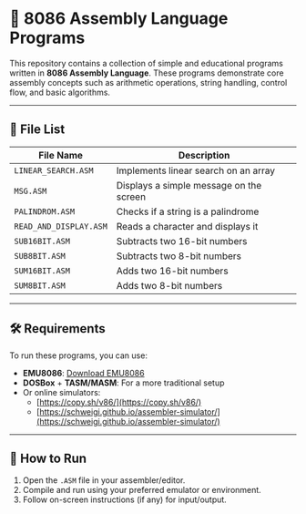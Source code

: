 # 🧠 8086 Assembly Language Programs

This repository contains a collection of simple and educational programs written in **8086 Assembly Language**. These programs demonstrate core assembly concepts such as arithmetic operations, string handling, control flow, and basic algorithms.

---

## 📁 File List

| File Name             | Description                               |
|-----------------------|-------------------------------------------|
| `LINEAR_SEARCH.ASM`   | Implements linear search on an array      |
| `MSG.ASM`             | Displays a simple message on the screen   |
| `PALINDROM.ASM`       | Checks if a string is a palindrome        |
| `READ_AND_DISPLAY.ASM`| Reads a character and displays it         |
| `SUB16BIT.ASM`        | Subtracts two 16-bit numbers              |
| `SUB8BIT.ASM`         | Subtracts two 8-bit numbers               |
| `SUM16BIT.ASM`        | Adds two 16-bit numbers                   |
| `SUM8BIT.ASM`         | Adds two 8-bit numbers                    |

---

## 🛠 Requirements

To run these programs, you can use:

- **EMU8086**: [Download EMU8086](https://emu8086-microprocessor-emulator.en.softonic.com/)
- **DOSBox** + **TASM/MASM**: For a more traditional setup
- Or online simulators:
  - [https://copy.sh/v86/](https://copy.sh/v86/)
  - [https://schweigi.github.io/assembler-simulator/](https://schweigi.github.io/assembler-simulator/)

---

## 🚀 How to Run

1. Open the `.ASM` file in your assembler/editor.
2. Compile and run using your preferred emulator or environment.
3. Follow on-screen instructions (if any) for input/output.
